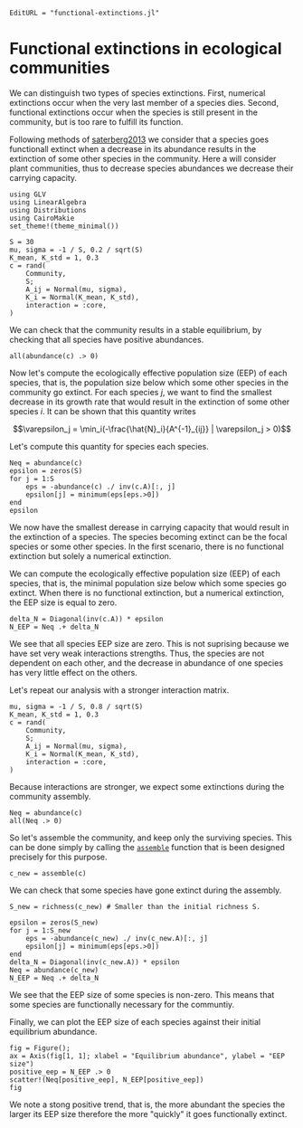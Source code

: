 ```@meta
EditURL = "functional-extinctions.jl"
```

# Functional extinctions in ecological communities

We can distinguish two types of species extinctions.
First, numerical extinctions occur when the very last member of a species dies.
Second, functional extinctions occur when the species is still present
in the community, but is too rare to fulfill its function.

Following methods of [saterberg2013](@cite) we consider that a species goes
functionall extinct when a decrease in its abundance results in the extinction
of some other species in the community.
Here a will consider plant communities, thus to decrease species abundances
we decrease their carrying capacity.

````@example functional-extinctions
using GLV
using LinearAlgebra
using Distributions
using CairoMakie
set_theme!(theme_minimal())

S = 30
mu, sigma = -1 / S, 0.2 / sqrt(S)
K_mean, K_std = 1, 0.3
c = rand(
    Community,
    S;
    A_ij = Normal(mu, sigma),
    K_i = Normal(K_mean, K_std),
    interaction = :core,
)
````

We can check that the community results in a stable equilibrium,
by checking that all species have positive abundances.

````@example functional-extinctions
all(abundance(c) .> 0)
````

Now let's compute the ecologically effective population size (EEP) of each species,
that is, the population size below which some other species in the community go extinct.
For each species $j$, we want to find the smallest decrease in its growth rate
that would result in the extinction of some other species $i$.
It can be shown that this quantity writes

```math
\varepsilon_j = \min_i(-\frac{\hat{N}_i}{A^{-1}_{ij}} | \varepsilon_j > 0)
```

Let's compute this quantity for species each species.

````@example functional-extinctions
Neq = abundance(c)
epsilon = zeros(S)
for j = 1:S
    eps = -abundance(c) ./ inv(c.A)[:, j]
    epsilon[j] = minimum(eps[eps.>0])
end
epsilon
````

We now have the smallest derease in carrying capacity that would result in the extinction
of a species. The species becoming extinct can be the focal species or some other species.
In the first scenario, there is no functional extinction but solely a numerical extinction.

We can compute the ecologically effective population size (EEP) of each species, that is,
the minimal population size below which some species go extinct.
When there is no functional extinction, but a numerical extinction,
the EEP size is equal to zero.

````@example functional-extinctions
delta_N = Diagonal(inv(c.A)) * epsilon
N_EEP = Neq .+ delta_N
````

We see that all species EEP size are zero.
This is not suprising because we have set very weak interactions strengths.
Thus, the species are not dependent on each other, and the decrease in abundance
of one species has very little effect on the others.

Let's repeat our analysis with a stronger interaction matrix.

````@example functional-extinctions
mu, sigma = -1 / S, 0.8 / sqrt(S)
K_mean, K_std = 1, 0.3
c = rand(
    Community,
    S;
    A_ij = Normal(mu, sigma),
    K_i = Normal(K_mean, K_std),
    interaction = :core,
)
````

Because interactions are stronger, we expect some extinctions during the community assembly.

````@example functional-extinctions
Neq = abundance(c)
all(Neq .> 0)
````

So let's assemble the community, and keep only the surviving species.
This can be done simply by calling the [`assemble`](@ref) function
that is been designed precisely for this purpose.

````@example functional-extinctions
c_new = assemble(c)
````

We can check that some species have gone extinct during the assembly.

````@example functional-extinctions
S_new = richness(c_new) # Smaller than the initial richness S.
````

````@example functional-extinctions
epsilon = zeros(S_new)
for j = 1:S_new
    eps = -abundance(c_new) ./ inv(c_new.A)[:, j]
    epsilon[j] = minimum(eps[eps.>0])
end
delta_N = Diagonal(inv(c_new.A)) * epsilon
Neq = abundance(c_new)
N_EEP = Neq .+ delta_N
````

We see that the EEP size of some species is non-zero.
This means that some species are functionally necessary for the communtiy.

Finally, we can plot the EEP size of each species against their initial equilibrium abundance.

````@example functional-extinctions
fig = Figure();
ax = Axis(fig[1, 1]; xlabel = "Equilibrium abundance", ylabel = "EEP size")
positive_eep = N_EEP .> 0
scatter!(Neq[positive_eep], N_EEP[positive_eep])
fig
````

We note a stong positive trend, that is, the more abundant the species the larger its EEP size
therefore the more "quickly" it goes functionally extinct.

